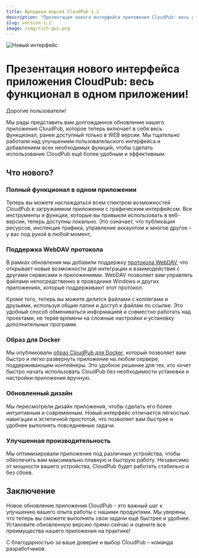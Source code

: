 ```yaml
---
title: Выпущена версия CloudPub 1.2
description: "Презентация нового интерфейса приложения CloudPub: весь функционал в одном приложении!"
slug: version-1.2
image: /img/rich-gui.png
---
```


![Новый интерфейс](/img/rich-gui.png)

# Презентация нового интерфейса приложения CloudPub: весь функционал в одном приложении!

Дорогие пользователи!

Мы рады представить вам долгожданное обновление нашего приложения CloudPub, которое теперь включает в себя весь функционал, ранее доступный только в WEB версии. Мы тщательно работали над улучшением пользовательского интерфейса и добавлением всех необходимых функций, чтобы сделать использование CloudPub ещё более удобным и эффективным.

<!-- truncate -->

## Что нового?

### Полный функционал в одном приложении

Теперь вы можете наслаждаться всем спектром возможностей CloudPub в загружаемом приложении c графическим интерфейсом. Все инструменты и функции, которые вы привыкли использовать в веб-версии, теперь доступны локально. Это означает, что публикация ресурсов, инспекция трафика, управление аккаунтом и многое другое – у вас под рукой в любой момент,

### Поддержка WebDAV протокола

В рамках обновления мы добавили поддержку [протокола WebDAV](/docs/webdav), что открывает новые возможности для интеграции и взаимодействия с другими сервисами и приложениями. WebDAV позволяет вам управлять файлами непосредственно в проводнике Windows и других приложениях, которые поддерживают этот протокол.

Кроме того, теперь вы можете делится файлами с коллегами и друзьями, используя общие папки и доступ к файлам по ссылке. Это удобный способ обмениваться информацией и совместно работать над проектами, не теряя времени на сложные настройки и установку дополнительных программ.

### Образ для Docker

Мы опубликовали [образ CloudPub для Docker](/docs/docker), который позволяет вам быстро и легко развернуть приложение на любом сервере, поддерживающем контейнеры. Это удобное решение для тех, кто хочет быстро начать использовать CloudPub без необходимости установки и настройки приложения вручную.

### Обновленный дизайн

Мы пересмотрели дизайн приложения, чтобы сделать его более интуитивным и современным. Новый интерфейс отличается лёгкостью навигации и эстетичной простотой, что позволяет вам быстрее и удобнее выполнять повседневные задачи.

### Улучшенная производительность

Мы оптимизировали приложение под различные устройства, чтобы обеспечить вам максимально плавную и быструю работу. Независимо от мощности вашего устройства, CloudPub будет работать стабильно и без сбоев.

## Заключение

Новое обновление приложения CloudPub - это важный шаг к улучшению вашего опыта работы с нашими продуктами. Мы уверены, что теперь вы сможете выполнять свои задачи ещё быстрее и удобнее. Установите обновленную версию прямо сейчас и оцените все преимущества нашего приложения на практике!

С благодарностью за ваше доверие и выбор CloudPub – команда разработчиков.
